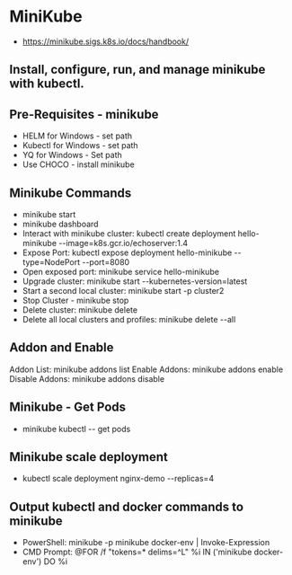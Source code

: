# MiniKube

- https://minikube.sigs.k8s.io/docs/handbook/

## Install, configure, run, and manage minikube with kubectl.

## Pre-Requisites - minikube

- HELM for Windows - set path
- Kubectl for Windows - set path
- YQ for Windows - Set path
- Use CHOCO - install minikube

## Minikube Commands

- minikube start
- minikube dashboard
- Interact with minikube cluster: kubectl create deployment hello-minikube --image=k8s.gcr.io/echoserver:1.4
- Expose Port: kubectl expose deployment hello-minikube --type=NodePort --port=8080
- Open exposed port: minikube service hello-minikube
- Upgrade cluster: minikube start --kubernetes-version=latest
- Start a second local cluster: minikube start -p cluster2
- Stop Cluster - minikube stop
- Delete cluster: minikube delete
- Delete all local clusters and profiles: minikube delete --all

## Addon and Enable

Addon List: minikube addons list
Enable Addons: minikube addons enable <name>
Disable Addons: minikube addons disable <name>

## Minikube - Get Pods

- minikube kubectl -- get pods

## Minikube scale deployment

- kubectl scale deployment nginx-demo --replicas=4

## Output kubectl and docker commands to minikube

- PowerShell: minikube -p minikube docker-env | Invoke-Expression
- CMD Prompt: @FOR /f "tokens=* delims=^L" %i IN ('minikube docker-env') DO %i
